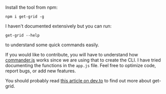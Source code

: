 Install the tool from npm:
```shell
npm i get-grid -g
```

I haven't documented extensively but you can run:
```shell
get-grid --help
```
to understand some quick commands easily.

If you would like to contribute, you will have to understand how [commander.js](https://www.npmjs.com/package/commander) works since we are using that to create the CLI. I have tried documenting the functions in the ```app.js``` file. Feel free to optimize code, report bugs, or add new features.

You should probably read [this article on dev.to](https://dev.to/saunved/a-cli-tool-for-creating-css-grid-layouts-2aj4) to find out more about get-grid.